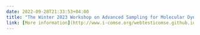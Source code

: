 ```yaml
---
date: 2022-09-28T21:33:53+04:00
title: "The Winter 2023 Workshop on Advanced Sampling for Molecular Dynamics will be held online"
link: [More information](http://www.i-comse.org/webtesticomse.github.io/workshops/)
---
```

